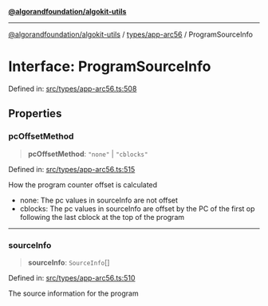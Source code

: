 [**@algorandfoundation/algokit-utils**](../../../README.md)

***

[@algorandfoundation/algokit-utils](../../../README.md) / [types/app-arc56](../README.md) / ProgramSourceInfo

# Interface: ProgramSourceInfo

Defined in: [src/types/app-arc56.ts:508](https://github.com/algorandfoundation/algokit-utils-ts/blob/main/src/types/app-arc56.ts#L508)

## Properties

### pcOffsetMethod

> **pcOffsetMethod**: `"none"` \| `"cblocks"`

Defined in: [src/types/app-arc56.ts:515](https://github.com/algorandfoundation/algokit-utils-ts/blob/main/src/types/app-arc56.ts#L515)

How the program counter offset is calculated
- none: The pc values in sourceInfo are not offset
- cblocks: The pc values in sourceInfo are offset by the PC of the first op following the last cblock at the top of the program

***

### sourceInfo

> **sourceInfo**: `SourceInfo`[]

Defined in: [src/types/app-arc56.ts:510](https://github.com/algorandfoundation/algokit-utils-ts/blob/main/src/types/app-arc56.ts#L510)

The source information for the program

